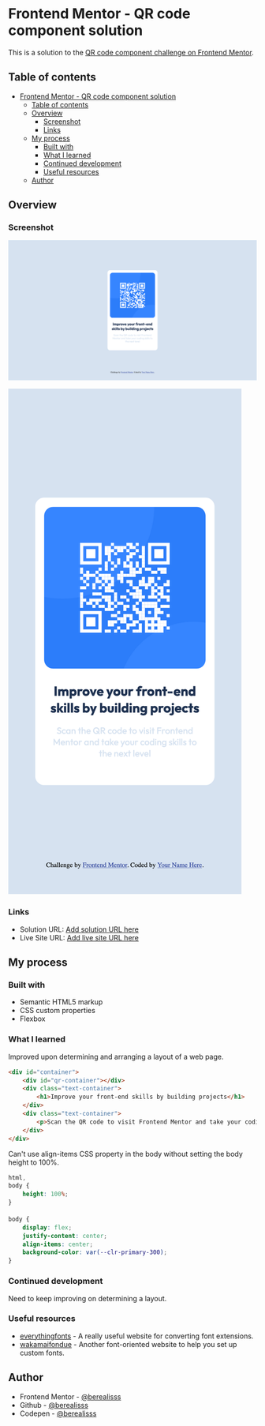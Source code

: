 # Frontend Mentor - QR code component solution

This is a solution to the [QR code component challenge on Frontend Mentor](https://www.frontendmentor.io/challenges/qr-code-component-iux_sIO_H).

## Table of contents

- [Frontend Mentor - QR code component solution](#frontend-mentor---qr-code-component-solution)
  - [Table of contents](#table-of-contents)
  - [Overview](#overview)
    - [Screenshot](#screenshot)
    - [Links](#links)
  - [My process](#my-process)
    - [Built with](#built-with)
    - [What I learned](#what-i-learned)
    - [Continued development](#continued-development)
    - [Useful resources](#useful-resources)
  - [Author](#author)

## Overview

### Screenshot

![](screenshots/desktop.png)

![](screenshots/mobile.png)

### Links

- Solution URL: [Add solution URL here](https://your-solution-url.com)
- Live Site URL: [Add live site URL here](https://your-live-site-url.com)

## My process

### Built with

- Semantic HTML5 markup
- CSS custom properties
- Flexbox

### What I learned

Improved upon determining and arranging a layout of a web page.

```html
<div id="container">
    <div id="qr-container"></div>
    <div class="text-container">
        <h1>Improve your front-end skills by building projects</h1>
    </div>
    <div class="text-container">
        <p>Scan the QR code to visit Frontend Mentor and take your coding skills to the next level</p>
    </div>
</div>
```

Can't use align-items CSS property in the body without setting the body height to 100%.

```css
html,
body {
    height: 100%;
}

body {
    display: flex;
    justify-content: center;
    align-items: center;
    background-color: var(--clr-primary-300);
}
```

### Continued development

Need to keep improving on determining a layout.

### Useful resources

- [everythingfonts](https://everythingfonts.com/) - A really useful website for converting font extensions.
- [wakamaifondue](https://wakamaifondue.com/) - Another font-oriented website to help you set up custom fonts.

## Author

- Frontend Mentor - [@berealisss](https://www.frontendmentor.io/profile/berealisss)
- Github - [@berealisss](https://github.com/berealisss)
- Codepen - [@berealisss](https://codepen.io/berealisss)